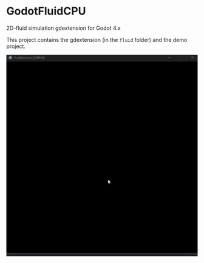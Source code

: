 # GodotFluidCPU
2D-fluid simulation gdextension for Godot 4.x

This project contains the gdextension (in the `fluid` folder) and the demo project.

<p align="center">
  <img src="fluid_dynamics.gif" width="512" alt="Demo">
</p>